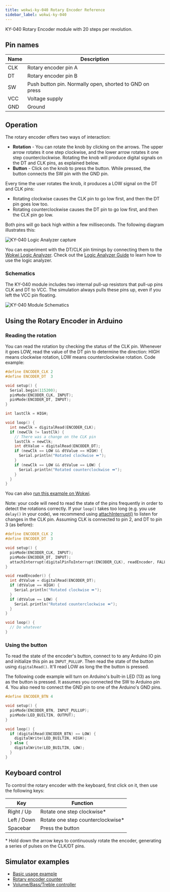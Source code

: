```yaml
---
title: wokwi-ky-040 Rotary Encoder Reference
sidebar_label: wokwi-ky-040
---
```


KY-040 Rotary Encoder module with 20 steps per revolution.

<wokwi-ky-040 />

## Pin names

| Name | Description                                             |
| ---- | ------------------------------------------------------- |
| CLK  | Rotary encoder pin A                                    |
| DT   | Rotary encoder pin B                                    |
| SW   | Push button pin. Normally open, shorted to GND on press |
| VCC  | Voltage supply                                          |
| GND  | Ground                                                  |

## Operation

The rotary encoder offers two ways of interaction:

- **Rotation** - You can rotate the knob by clicking on the arrows.
  The upper arrow rotates it one step clockwise, and the lower
  arrow rotates it one step counterclockwise. Rotating the knob
  will produce digital signals on the DT and CLK pins, as
  explained below.
- **Button** - Click on the knob to press the button.
  While pressed, the button connects the SW pin with the GND pin.

Every time the user rotates the knob, it produces a LOW signal
on the DT and CLK pins:

- Rotating clockwise causes the CLK pin to go low first, and then the DT pin
  goes low too.
- Rotating counterclockwise causes the DT pin to go low first, and then the
  CLK pin go low.

Both pins will go back high within a few milliseconds. The following
diagram illustrates this:

![KY-040 Logic Analyzer capture](wokwi-ky-040-timing.png)

You can experiment with the DT/CLK pin timings by connecting them to the
[Wokwi Logic Analyzer](wokwi-logic-analyzer). Check out the [Logic Analyzer Guide](../guides/logic-analyzer)
to learn how to use the logic analyzer.

### Schematics

The KY-040 module includes two internal pull-up resistors that
pull-up pins CLK and DT to VCC. The simulation always pulls these
pins up, even if you left the VCC pin floating.

![KY-040 Module Schematics](wokwi-ky-040-diagram.svg)

## Using the Rotary Encoder in Arduino

### Reading the rotation

You can read the rotation by checking the status of the CLK pin. Whenever it goes LOW, read the
value of the DT pin to determine the direction: HIGH means clockwise rotation, LOW means
counterclockwise rotation. Code example:

```cpp
#define ENCODER_CLK 2
#define ENCODER_DT  3

void setup() {
  Serial.begin(115200);
  pinMode(ENCODER_CLK, INPUT);
  pinMode(ENCODER_DT, INPUT);
}

int lastClk = HIGH;

void loop() {
  int newClk = digitalRead(ENCODER_CLK);
  if (newClk != lastClk) {
    // There was a change on the CLK pin
    lastClk = newClk;
    int dtValue = digitalRead(ENCODER_DT);
    if (newClk == LOW && dtValue == HIGH) {
      Serial.println("Rotated clockwise ⏩");
    }
    if (newClk == LOW && dtValue == LOW) {
      Serial.println("Rotated counterclockwise ⏪");
    }
  }
}
```

You can also [run this example on Wokwi](https://wokwi.com/projects/304184298969236032).

Note: your code will need to read the state of the pins frequently in order to detect the rotations
correctly.
If your `loop()` takes too long (e.g. you use `delay()` in your code), we recommend using [attachInterrupt()](https://www.arduino.cc/reference/en/language/functions/external-interrupts/attachinterrupt/) to listen for changes in the CLK pin. Assuming CLK is connected to pin 2, and DT to pin 3 (as before):

```cpp
#define ENCODER_CLK 2
#define ENCODER_DT  3

void setup() {
  pinMode(ENCODER_CLK, INPUT);
  pinMode(ENCODER_DT, INPUT);
  attachInterrupt(digitalPinToInterrupt(ENCODER_CLK), readEncoder, FALLING);
}

void readEncoder() {
  int dtValue = digitalRead(ENCODER_DT);
  if (dtValue == HIGH) {
    Serial.println("Rotated clockwise ⏩");
  }
  if (dtValue == LOW) {
    Serial.println("Rotated counterclockwise ⏪");
  }
}

void loop() {
  // Do whatever
}
```

### Using the button

To read the state of the encoder's button, connect to to any Arduino IO pin and initialize this pin as `INPUT_PULLUP`. Then read the state of the button using `digitalRead()`.
It'll read LOW as long the the button is pressed.

The following code example will turn on Arduino's built-in LED (13) as long as the button is pressed.
It assumes you connected the SW to Arduino pin 4.
You also need to connect the GND pin to one of the Arduino's GND pins.

```cpp
#define ENCODER_BTN 4

void setup() {
  pinMode(ENCODER_BTN, INPUT_PULLUP);
  pinMode(LED_BUILTIN, OUTPUT);
}

void loop() {
  if (digitalRead(ENCODER_BTN) == LOW) {
    digitalWrite(LED_BUILTIN, HIGH);
  } else {
    digitalWrite(LED_BUILTIN, LOW);
  }
}
```

## Keyboard control

To control the rotary encoder with the keyboard, first click on it, then use the following keys:

| Key         | Function                           |
| ----------- | ---------------------------------- |
| Right / Up  | Rotate one step clockwise\*        |
| Left / Down | Rotate one step counterclockwise\* |
| Spacebar    | Press the button                   |

\* Hold down the arrow keys to continuously rotate the encoder,
generating a series of pulses on the CLK/DT pins.

## Simulator examples

- [Basic usage example](https://wokwi.com/projects/304184298969236032)
- [Rotary encoder counter](https://wokwi.com/projects/304184909747978816)
- [Volume/Bass/Treble controller](https://wokwi.com/projects/304919215794553409)
